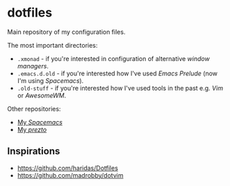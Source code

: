 # dotfiles

Main repository of my configuration files.

The most important directories:
- `.xmonad` - if you're interested in configuration of alternative *window managers*.
- `.emacs.d.old` - if you're interested how I've used *Emacs Prelude* (now I'm using *Spacemacs*).
- `.old-stuff` - if you're interested how I've used tools in the past e.g. *Vim* or *AwesomeWM*.

Other repositories:
- [My *Spacemacs*](https://github.com/afronski/spacemacs)
- [My *prezto*](https://github.com/afronski/prezto)

## Inspirations

- https://github.com/haridas/Dotfiles
- https://github.com/madrobby/dotvim
